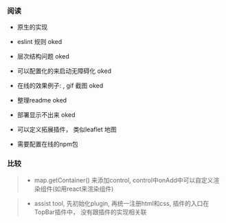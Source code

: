 ### 阅读

* 原生的实现
* eslint 规则  oked
* 层次结构问题  oked
* 可以配置化的来启动无障碍化  oked
* 在线的效果例子: , gif 截图 oked
* 整理readme  oked
* 部署显示不出来 oked

* 可以定义拓展插件， 类似leaflet 地图
* 需要配置在线的npm包

### 比较

> * map.getContainer() 来添加control, control中onAdd中可以自定义渲染组件(如用react来渲染组件)

> * assist tool, 先初始化plugin, 再统一注册html和css, 插件的入口在TopBar插件中， 没有跟插件的实现相关联
